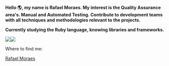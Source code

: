 **Hello :earth_americas:, my name is Rafael Moraes. My interest is the Quality Assurance area's. Manual and Automated Testing. Contribute to development teams with all techniques and methodologies relevant to the projects.**

**Currently studying the Ruby language, knowing libraries and frameworks.**

<img src="https://github-readme-stats-eight-theta.vercel.app/api/top-langs/?username=rafamoraesp&layout=compact&langs_count=8&theme=tokyonight&include_all_commits=true&count_private=true"/><img src="https://github-readme-stats.vercel.app/api?username=rafamoraesp&show_icons=true&theme=tokyonight"/>



Where to find me:  


<div class="badge-base LI-profile-badge" data-locale="pt_BR" data-size="medium" data-theme="dark" data-type="VERTICAL" data-vanity="rafamoraesp" data-version="v1"><a class="badge-base__link LI-simple-link" href="https://br.linkedin.com/in/rafaelmoraesp?trk=profile-badge">Rafael Moraes</a></div>
              
